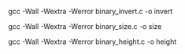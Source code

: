gcc -Wall -Wextra -Werror binary_invert.c -o invert

gcc -Wall -Wextra -Werror binary_size.c -o size

gcc -Wall -Wextra -Werror binary_height.c -o height
